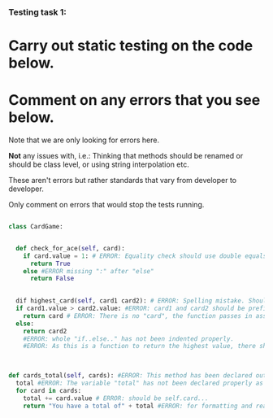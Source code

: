### Testing task 1:

# Carry out static testing on the code below.
# Comment on any errors that you see below.

Note that we are only looking for errors here.

**Not** any issues with, i.e.: 
Thinking that methods should be renamed or should be class level, or using string interpolation etc. 

These aren't errors but rather standards that vary from developer to developer. 

Only comment on errors that would stop the tests running.

```python

class CardGame:


  def check_for_ace(self, card):
    if card.value = 1: # ERROR: Equality check should use double equals "==". Also should be self.card
      return True
    else #ERROR missing ":" after "else"
      return False
   

  dif highest_card(self, card1 card2): # ERROR: Spelling mistake. Should be "def" amd not "dif"! Also, a comma is missing between "card1" and "card2"
  if card1.value > card2.value: #ERROR: card1 and card2 should be prefixed with self.
    return card # ERROR: There is no "card", the function passes in assigned values for "card1" and "card2". Also should be self.card
  else:
    return card2
    #ERROR: whole "if..else.." has not been indented properly.
    #ERROR: As this is a function to return the highest value, there should be a catch for the cards being of equal value.
  


def cards_total(self, cards): #ERROR: This method has been declared outside of the Class due to its (lack of) indentation.
  total #ERROR: The variable "total" has not been declared properly as ot has no assigned start value.
  for card in cards:
    total += card.value # ERROR: should be self.card...
    return "You have a total of" + total #ERROR: for formatting and readability, there should be a space after the "of" so that it reads "...total of " + total.
  
```
